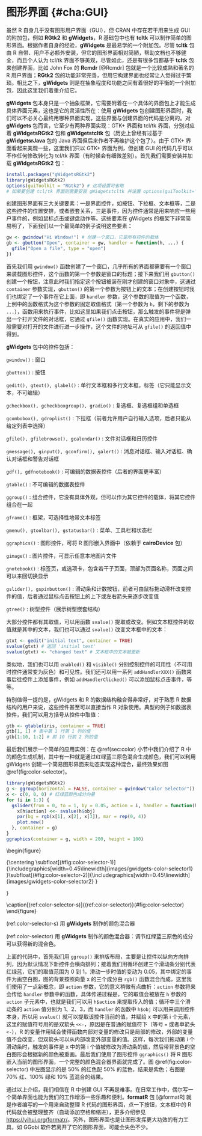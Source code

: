 # 图形界面 {#cha:GUI}

虽然 R 自身几乎没有图形用户界面（GUI），但 CRAN 中存在若干用来生成 GUI 的附加包，例如 **RGtk2** 和 **gWidgets**，R 基础包中也有 **tcltk** 可以制作简单的图形界面。根据作者自身的经验，**gWidgets** 是最易学的一个附加包。尽管 **tcltk** 包由 R 自带、用户不必额外安装，但它的图形界面相对简陋，帮助文档也不够健全，而且个人认为 tcl/tk 界面不够美观，尽管如此，还是有很多包都基于 **tcltk** 包来创建界面，比如 John Fox 的 **Rcmdr** [@Rcmdr] 包就是一个比较成熟和著名的 R 用户界面；**RGtk2** 包的功能非常完善，但用它构建界面也经常让人觉得过于繁琐。相比之下，**gWidgets** 则是在抽象程度和功能之间有着很好的平衡的一个附加包，因此这里我们着重介绍它。

**gWidgets** 包本身只是一个抽象框架，它需要附着在一个具体的界面包上才能生成具体界面元素，这也是它的灵活性所在：使用 **gWidgets** 包创建图形界面时，我们可以不必关心最终用哪种界面实现，这些界面与创建界面的代码是分离的。对 **gWidgets** 包而言，它至少有两种界面实现：GTK+ 界面和 tcl/tk 界面，分别对应着 **gWidgetsRGtk2** 包和 **gWidgetstcltk** 包（历史上曾经有过基于 **gWidgetsrJava** 包的 Java 界面但后来作者不再维护这个包了）。由于 GTK+ 界面看起来美观一些，这里我们只以 GTK+ 界面为例，但创建 GUI 的代码几乎可以不作任何修改转化为 tcl/tk 界面（有时候会有细微差别）。首先我们需要安装并加载 **gWidgetsRGtk2** 包：


```r
install.packages("gWidgetsRGtk2")
library(gWidgetsRGtk2)
options(guiToolkit = "RGtk2") # 这项设置可省略
# 如果要创建 tcl/tk 界面则需要安装 gWidgetstcltk 并设置 options(guiToolkit='tcltk')
```

创建图形界面有三大关键要素：一是界面控件，如按钮、下拉框、文本框等，二是这些控件的位置安排，或者嵌套关系，三是事件，因为控件通常是用来响应一些用户事件的，例如鼠标点击或键盘动作等。这些要素在 gWidgets 的框架下非常简易明了，下面我们以一个最简单的例子说明这些要素：


```r
gw <- gwindow("Hi Window!") # 创建一个窗口，它是所有控件的载体
gb <- gbutton("Open", container = gw, handler = function(h, ...) {
  gfile("Open a file", type = "open")
})
```

首先我们用 `gwindow()` 函数创建了一个窗口，几乎所有的界面都需要有一个窗口来装载图形控件，这个函数的第一个参数是窗口的标题；接下来我们用 `gbutton()` 创建一个按钮，注意此时我们指定这个按钮被装在刚才创建的窗口对象中，这通过 `container` 参数实现，`gbutton()` 的第一个参数为按钮上的文本；在创建按钮时我们也绑定了一个事件在它上面，即 `handler` 参数，这个参数的取值为一个函数，上例中的函数格式为这个参数的固定取值格式（第一个参数为 `h`，剩下的参数为 `...`），函数用来执行事件，比如这里如果我们点击按钮，那么触发的事件将是弹出一个打开文件的对话框，它通过 `gfile()` 函数实现。在真实的应用中，我们一般需要对打开的文件进行进一步操作，这个文件的地址可从 `gfile()` 的返回值中得到。

**gWidgets** 包中的控件包括：

`gwindow()`
: 窗口

`gbutton()`
: 按钮

`gedit(), gtext(), glabel()`
: 单行文本框和多行文本框，标签（它只能显示文本，不可编辑）

`gcheckbox(), gcheckboxgroup(), gradio()`
: 复选框、复选框组和单选框

`gcombobox(), gdroplist()`
: 下拉框（前者允许用户自行输入选项，后者只能从给定列表中选择）

`gfile(), gfilebrowse(), gcalendar()`
: 文件对话框和日历控件 

`gmessage(), ginput(), gconfirm(), galert()`
: 消息对话框、输入对话框、确认对话框和警告对话框

`gdf(), gdfnotebook()`
: 可编辑的数据表控件（后者的界面更丰富）

`gtable()`
: 不可编辑的数据表控件

`ggroup()`
: 组合控件，它没有具体外观，但可以作为其它控件的载体，将其它控件组合在一起

`gframe()`
: 框架，可选择性地带文本标签

`gmenu(), gtoolbar(), gstatusbar()`
: 菜单、工具栏和状态栏

`ggraphics()`
: 图形控件，可将 R 图形嵌入界面中（依赖于 **cairoDevice** 包）

`gimage()`
: 图片控件，可显示任意本地图片文件

`gnotebook()`
: 标签页，或选项卡，包含若干子页面，顶部为页面名称，页面之间可以来回切换显示

`gslider(), gspinbutton()`
: 滑动条和计数按钮，前者可由鼠标拖动滑杆改变控件的值，后者通过鼠标点击按钮上的上下或左右箭头来逐步改变值

`gtree()`
: 树型控件（展示树型嵌套结构）

大部分控件都有其取值，可以用函数 `svalue()` 提取或改变。例如文本框控件的取值就是其中的文本，我们也可以通过 `svalue()` 改变文本框中的文本：


```r
gtxt <- gedit("initial text", container = TRUE)
svalue(gtxt) # 返回 'initial text'
svalue(gtxt) <- "changed text" # 文本框中的文本被更新
```

类似地，我们也可以用 `enabled()` 和 `visible()` 分别控制控件的可用性（不可用时控件通常变为灰色）和可见性。我们还可以用一系列 `addHandlerXXX()` 函数来事后往控件上添加事件，例如 `addHandlerClicked()` 可以添加鼠标点击事件，等等。

特别值得一提的是，gWidgets 和 R 的数据结构融合得非常好，对于熟悉 R 数据结构的用户来说，这些控件甚至可以直接当作 R 对象使用。典型的例子如数据表控件，我们可以用方括号从控件中取值：



```r
gtb <- gtable(iris, container = TRUE)
gtb[1, 1] # 表中第 1 行第 1 列的值
gtb[1:10, 1:2] # 前 10 行前 2 列的值
```

最后我们展示一个简单的应用实例：在 \@ref(sec:color) 小节中我们介绍了 R 中的颜色生成机制，其中有一种就是通过红绿蓝三原色混合生成颜色，我们可以利用 gWidgets 创建一个简易图形界面来动态实现这种混合，最终效果如图 \@ref(fig:color-selector)。


```r
library(gWidgetsRGtk2)
g <- ggroup(horizontal = FALSE, container = gwindow("Color Selector"))
x <- c(0, 0, 0) # 红绿蓝颜色成分向量
for (i in 1:3) {
  gslider(from = 0, to = 1, by = 0.05, action = i, handler = function(h, ...) {
    x[h$action] <<- svalue(h$obj)
    par(bg = rgb(x[1], x[2], x[3]), mar = rep(0, 4))
    plot.new()
  }, container = g)
}
ggraphics(container = g, width = 200, height = 100)
```
\begin{figure}

{\centering \subfloat[(\#fig:color-selector-1)]{\includegraphics[width=0.45\linewidth]{images/gwidgets-color-selector1} }\subfloat[(\#fig:color-selector-2)]{\includegraphics[width=0.45\linewidth]{images/gwidgets-color-selector2} }

}

\caption[(ref:color-selector-s)]{(ref:color-selector)}(\#fig:color-selector)
\end{figure}

(ref:color-selector-s) 用 **gWidgets** 制作的颜色混合器

(ref:color-selector) 用 **gWidgets** 制作的颜色混合器：调节红绿蓝三原色的成分可以获得新的混合色。


上面的代码中，首先我们用 `ggroup()` 来排版布局，主要是让控件以纵向方向排列，因为默认情况下新控件会横向排列；接着我们用循环创建三个滑动条分别代表红绿蓝，它们的取值范围为 0 到 1，滑动一步时值的变动为 0.05，其中绑定的事件为画空白图，图的背景按照向量 x 的三个成分由 `rgb()` 函数混合而成，这里我们使用了一点新概念，即 `action` 参数，它的意义稍微有点曲折：`action` 参数将来会传给 `handler` 参数中的函数，具体传递过程是，它的取值会被放在 `h` 参数的 `action` 子元素中，也就是我们可以用 `h$action` 来提取传入的值；循环中三个滑动条的 `action` 值分别为 1、2、3，而 `handler` 的函数中 `h$obj` 可以用来调用控件本身，所以用 `svalue()` 就可以提取该控件当前的值，并赋给 x 中的第 i 个元素，这里的赋值符号用的是双箭头 `<<-`，原因是在普通的赋值符下（等号 `=` 或者单箭头 `<-`），R 的变量作用域会使得函数内部对变量的修改只是局部的修改，外部的变量值不会改变，但双箭头可以从内部改变外部变量的值。这样，每次我们拖动第 i 个滑动条时，触发的事件是 x 中的第 i 个值被修改为滑动条的值，然后带背景色的空白图形会根据新的颜色被重画。最后我们使用了图形控件 `ggraphics()` 将 R 图形嵌入当前的图形界面，一个完整的颜色混合器界面就完成了。图 \@ref(fig:color-selector) 中左图显示的是 50\% 的红色配 50\% 的蓝色，结果是紫色；右图是 70\% 红、100\% 绿和 10\% 蓝混合的结果。

通过以上介绍，我们相信在 R 中创建 GUI 不再是难事。在日常工作中，偶尔写一个简单界面也能为我们的工作增添一些乐趣和便利。**formatR** 包 [@formatR] 就是作者编写的一个用来自动整理 R 代码的图形界面，点一下按钮，文本框中的 R 代码就会被整理整齐（自动添加空格和缩进），更多介绍参见 <https://yihui.org/formatr/>。另外，图形界面也是让图形发挥更大功效的有力工具，如 GGobi 软件若离开了它的图形界面，可能会失色不少。


